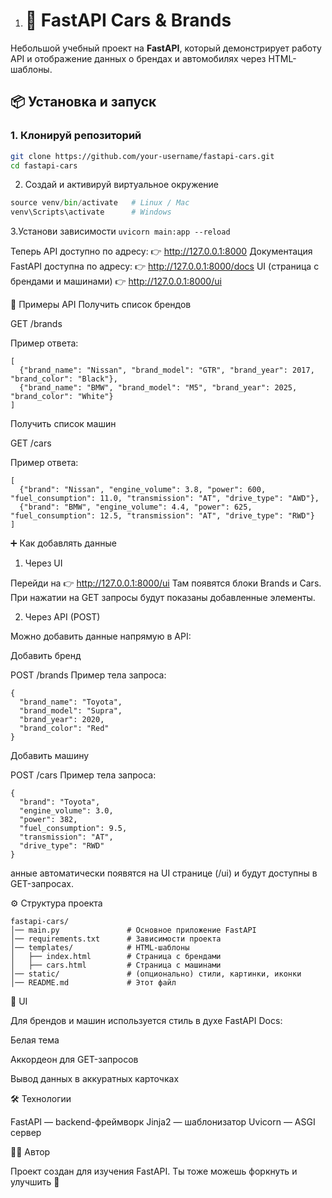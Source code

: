 1. # 🚗 FastAPI Cars & Brands

Небольшой учебный проект на **FastAPI**, который демонстрирует работу API и отображение данных о брендах и автомобилях через HTML-шаблоны.

## 📦 Установка и запуск

### 1. Клонируй репозиторий

```bash
git clone https://github.com/your-username/fastapi-cars.git
cd fastapi-cars
```
2. Создай и активируй виртуальное окружение
```python -m venv venv
source venv/bin/activate   # Linux / Mac
venv\Scripts\activate      # Windows
```
3.Установи зависимости
```uvicorn main:app --reload```


Теперь API доступно по адресу: 👉 http://127.0.0.1:8000
Документация FastAPI доступна по адресу: 👉 http://127.0.0.1:8000/docs
UI (страница с брендами и машинами) 👉 http://127.0.0.1:8000/ui


📄 Примеры API
Получить список брендов

GET /brands

Пример ответа:
```
[
  {"brand_name": "Nissan", "brand_model": "GTR", "brand_year": 2017, "brand_color": "Black"},
  {"brand_name": "BMW", "brand_model": "M5", "brand_year": 2025, "brand_color": "White"}
]
```

Получить список машин

GET /cars

Пример ответа:
```
[
  {"brand": "Nissan", "engine_volume": 3.8, "power": 600, "fuel_consumption": 11.0, "transmission": "AT", "drive_type": "AWD"},
  {"brand": "BMW", "engine_volume": 4.4, "power": 625, "fuel_consumption": 12.5, "transmission": "AT", "drive_type": "RWD"}
]
```

➕ Как добавлять данные
1. Через UI

Перейди на 👉 http://127.0.0.1:8000/ui
Там появятся блоки Brands и Cars. При нажатии на GET запросы будут показаны добавленные элементы.


2. Через API (POST)

Можно добавить данные напрямую в API:

Добавить бренд

POST /brands
Пример тела запроса:
```
{
  "brand_name": "Toyota",
  "brand_model": "Supra",
  "brand_year": 2020,
  "brand_color": "Red"
}
```

Добавить машину

POST /cars
Пример тела запроса:
```
{
  "brand": "Toyota",
  "engine_volume": 3.0,
  "power": 382,
  "fuel_consumption": 9.5,
  "transmission": "AT",
  "drive_type": "RWD"
}
```

анные автоматически появятся на UI странице (/ui) и будут доступны в GET-запросах.


⚙️ Структура проекта

```
fastapi-cars/
│── main.py               # Основное приложение FastAPI
│── requirements.txt      # Зависимости проекта
│── templates/            # HTML-шаблоны
│   ├── index.html        # Страница с брендами
│   ├── cars.html         # Страница с машинами
│── static/               # (опционально) стили, картинки, иконки
│── README.md             # Этот файл
```



🎨 UI

Для брендов и машин используется стиль в духе FastAPI Docs:

Белая тема

Аккордеон для GET-запросов

Вывод данных в аккуратных карточках

🛠️ Технологии

FastAPI — backend-фреймворк
Jinja2 — шаблонизатор
Uvicorn — ASGI сервер

👨‍💻 Автор

Проект создан для изучения FastAPI.
Ты тоже можешь форкнуть и улучшить 🚀
